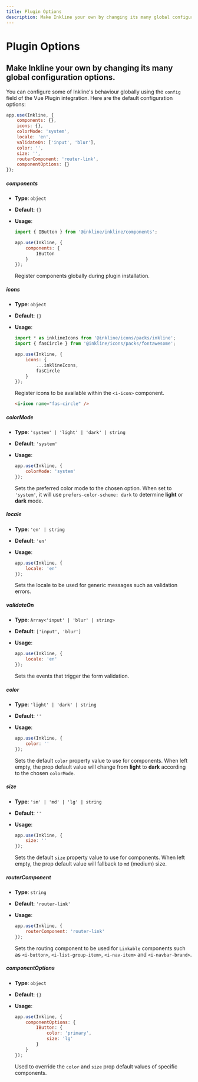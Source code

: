```yaml
---
title: Plugin Options
description: Make Inkline your own by changing its many global configuration options.
---
```


# Plugin Options
## Make Inkline your own by changing its many global configuration options.

You can configure some of Inkline's behaviour globally using the `config` field of the Vue Plugin integration. Here are the default configuration options:

~~~js
app.use(Inkline, {
    components: {},
    icons: {},
    colorMode: 'system',
    locale: 'en',
    validateOn: ['input', 'blur'],
    color: '',
    size: '',
    routerComponent: 'router-link',
    componentOptions: {}
});
~~~

##### components
- **Type**: `object`
- **Default**: `{}`
- **Usage**: 

    ~~~js
    import { IButton } from '@inkline/inkline/components';
    
    app.use(Inkline, {
        components: {
            IButton
        }
    });
    ~~~
    
    Register components globally during plugin installation.

##### icons
- **Type**: `object`
- **Default**: `{}`
- **Usage**: 

    ~~~js
    import * as inklineIcons from '@inkline/icons/packs/inkline';
    import { fasCircle } from '@inkline/icons/packs/fontawesome';

    app.use(Inkline, {
        icons: {
            ...inklineIcons,
            fasCircle
        }
    });
    ~~~
    
    Register icons to be available within the `<i-icon>` component.

    ~~~html
    <i-icon name="fas-circle" />
    ~~~

##### colorMode
- **Type**: `'system' | 'light' | 'dark' | string`
- **Default**: `'system'`
- **Usage**: 

    ~~~js
    app.use(Inkline, {
        colorMode: 'system'
    });
    ~~~
    
    Sets the preferred color mode to the chosen option. When set to `'system'`, it will use `prefers-color-scheme: dark` to determine **light** or **dark** mode.

##### locale
- **Type**: `'en' | string`
- **Default**: `'en'`
- **Usage**: 

    ~~~js
    app.use(Inkline, {
        locale: 'en'
    });
    ~~~
    
    Sets the locale to be used for generic messages such as validation errors.

##### validateOn
- **Type**: `Array<'input' | 'blur' | string>`
- **Default**: `['input', 'blur']`
- **Usage**: 

    ~~~js
    app.use(Inkline, {
        locale: 'en'
    });
    ~~~
    
    Sets the events that trigger the form validation.

##### color
- **Type**: `'light' | 'dark' | string`
- **Default**: `''`
- **Usage**: 

    ~~~js
    app.use(Inkline, {
        color: ''
    });
    ~~~
    
    Sets the default `color` property value to use for components. When left empty, the prop default value will change from **light** to **dark** according to the chosen `colorMode`. 

##### size
- **Type**: `'sm' | 'md' | 'lg' | string`
- **Default**: `''`
- **Usage**: 

    ~~~js
    app.use(Inkline, {
        size: ''
    });
    ~~~
    
    Sets the default `size` property value to use for components. When left empty, the prop default value will fallback to `md` (medium) size. 

##### routerComponent
- **Type**: `string`
- **Default**: `'router-link'`
- **Usage**: 

    ~~~js
    app.use(Inkline, {
        routerComponent: 'router-link'
    });
    ~~~
    
    Sets the routing component to be used for `Linkable` components such as `<i-button>`, `<i-list-group-item>`, `<i-nav-item>` and `<i-navbar-brand>`.

##### componentOptions
- **Type**: `object`
- **Default**: `{}`
- **Usage**: 

    ~~~js
    app.use(Inkline, {
        componentOptions: {
            IButton: {
                color: 'primary',
                size: 'lg'
            }
        }
    });
    ~~~
    
    Used to override the `color` and `size` prop default values of specific components.
